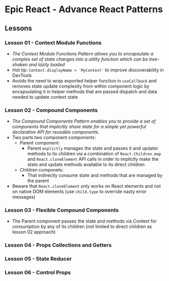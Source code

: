 # Epic React - Advance React Patterns

## Lessons

### Lesson 01 - Context Module Functions

- *The Context Module Functions Pattern allows you to encapsulate a complex set of state changes into a utility function which can be tree-shaken and lazily loaded*
- Hot tip: `Context.displayName = 'MyContext'` to improve discoverability in DevTools
- Avoids the need to wrap exported helper function in `useCallback` and removes state update complexity from within component logic by encapsulating it in helper methods that are passed dispatch and data needed to update context state

### Lesson 02 - Compound Components

- *The Compound Components Pattern enables you to provide a set of components that implicitly share state for a simple yet powerful declarative API for reusable components.*
- Two parts two component components:
  - Parent component:
    - Parent `explictly` manages the state and passes it and updater methods to its children via a combination of `React.Children.map` and `React.cloneElement` API calls in order to implictly make the state and update methods available to its direct children
  - Children componets:
    - That indirectly consume state and methods that are managed by the parent
- Beware that `React.cloneElement` only works on React elements and not on native DOM elements (use `child.type` to override nasty error messages)

### Lesson 03 - Flexible Compound Components

- The Parent component passes the state and methods via Context for consumption by any of its children (not limited to direct children as lesson 02 approach)

### Lesson 04 - Props Collections and Getters

### Lesson 05 - State Reducer

### Lesson 06 - Control Props
